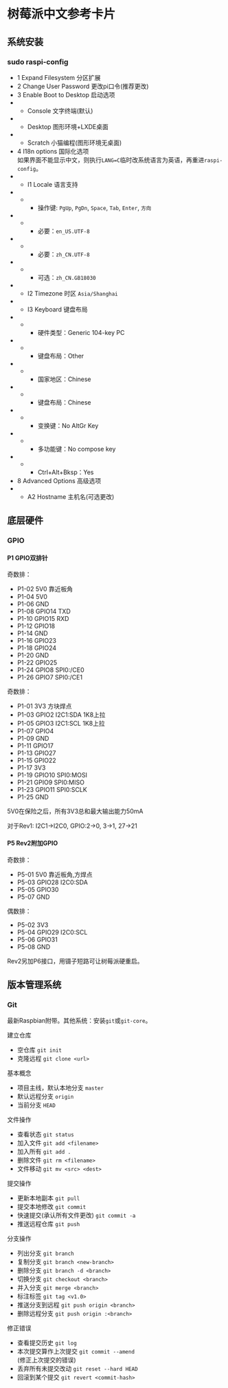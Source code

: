 树莓派中文参考卡片
==================================================

系统安装
------------------------------

### sudo raspi-config

* 1 Expand Filesystem 分区扩展
* 2 Change User Password 更改pi口令(推荐更改)
* 3 Enable Boot to Desktop 启动选项
 * * Console 文字终端(默认)
 * * Desktop 图形环境+LXDE桌面
 * * Scratch 小猫编程(图形环境无桌面)
* 4 I18n options 国际化选项  
  如果界面不能显示中文，则执行`LANG=C`临时改系统语言为英语，再重进`raspi-config`。
 * * I1 Locale 语言支持
  * * * 操作键: `PgUp`, `PgDn`, `Space`, `Tab`, `Enter`, `方向`
  * * * 必要：`en_US.UTF-8`
  * * * 必要：`zh_CN.UTF-8`
  * * * 可选：`zh_CN.GB18030`
 * * I2 Timezone 时区 `Asia/Shanghai`
 * * I3 Keyboard 键盘布局
  * * * 硬件类型：Generic 104-key PC
  * * * 键盘布局：Other
  * * * 国家地区：Chinese
  * * * 键盘布局：Chinese
  * * * 变换键：No AltGr Key
  * * * 多功能键：No compose key
  * * * Ctrl+Alt+Bksp：Yes
* 8 Advanced Options 高级选项
 * * A2 Hostname 主机名(可选更改)


底层硬件
------------------------------

### GPIO

#### P1 GPIO双排针

奇数排：

* P1-02 5V0 靠近板角
* P1-04 5V0
* P1-06 GND
* P1-08 GPIO14 TXD
* P1-10 GPIO15 RXD
* P1-12 GPIO18
* P1-14 GND
* P1-16 GPIO23
* P1-18 GPIO24
* P1-20 GND
* P1-22 GPIO25
* P1-24 GPIO8 SPI0:/CE0
* P1-26 GPIO7 SPI0:/CE1

奇数排：

* P1-01 3V3 方块焊点
* P1-03 GPIO2 I2C1:SDA 1K8上拉
* P1-05 GPIO3 I2C1:SCL 1K8上拉
* P1-07 GPIO4
* P1-09 GND
* P1-11 GPIO17
* P1-13 GPIO27
* P1-15 GPIO22
* P1-17 3V3
* P1-19 GPIO10 SPI0:MOSI 	
* P1-21 GPIO9 SPI0:MISO 	
* P1-23 GPIO11 SPI0:SCLK 	
* P1-25 GND

5V0在保险之后，所有3V3总和最大输出能力50mA

对于Rev1: I2C1->I2C0, GPIO:2->0, 3->1, 27->21

#### P5 Rev2附加GPIO

奇数排：

* P5-01	5V0 靠近板角,方焊点
* P5-03 GPIO28 I2C0:SDA
* P5-05	GPIO30 
* P5-07 GND

偶数排：

* P5-02 3V3
* P5-04 GPIO29 I2C0:SCL
* P5-06 GPIO31
* P5-08 GND

Rev2另加P6接口，用镊子短路可让树莓派硬重启。

版本管理系统
------------------------------

### Git

最新Raspbian附带。其他系统：安装`git`或`git-core`。

建立仓库

* 空仓库 `git init`
* 克隆远程 `git clone <url>`

基本概念

* 项目主线，默认本地分支 `master`
* 默认远程分支 `origin`
* 当前分支 `HEAD`

文件操作

* 查看状态 `git status`
* 加入文件 `git add <filename>`
* 加入所有 `git add .`
* 删除文件 `git rm <filename>`
* 文件移动 `git mv <src> <dest>`

提交操作

* 更新本地副本 `git pull`
* 提交本地修改 `git commit`
* 快速提交(承认所有文件更改) `git commit -a`
* 推送远程仓库 `git push`

分支操作

* 列出分支 `git branch`
* 复制分支 `git branch <new-branch>`  
* 删除分支 `git branch -d <branch>`
* 切换分支 `git checkout <branch>`
* 并入分支 `git merge <branch>`  
* 标注标签 `git tag <v1.0>`
* 推送分支到远程 `git push origin <branch>`
* 删除远程分支 `git push origin :<branch>`

修正错误

* 查看提交历史 `git log`
* 本次提交算作上次提交 `git commit --amend`  
  (修正上次提交的错误)
* 丢弃所有未提交改动 `git reset --hard HEAD`
* 回滚到某个提交 `git revert <commit-hash>`


